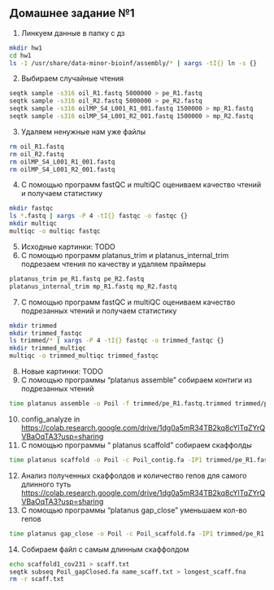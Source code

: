 ## Домашнее задание №1

1. Линкуем данные в папку с дз
```bash
mkdir hw1
cd hw1
ls -1 /usr/share/data-minor-bioinf/assembly/* | xargs -tI{} ln -s {}
```
2. Выбираем случайные чтения
```bash
seqtk sample -s316 oil_R1.fastq 5000000 > pe_R1.fastq
seqtk sample -s316 oil_R2.fastq 5000000 > pe_R2.fastq
seqtk sample -s316 oilMP_S4_L001_R1_001.fastq 1500000 > mp_R1.fastq
seqtk sample -s316 oilMP_S4_L001_R2_001.fastq 1500000 > mp_R2.fastq
```
3. Удаляем ненужные нам уже файлы
```bash
rm oil_R1.fastq
rm oil_R2.fastq
rm oilMP_S4_L001_R1_001.fastq
rm oilMP_S4_L001_R2_001.fastq
```
4. С помощью программ fastQC и multiQC оцениваем качество чтений и получаем статистику
```bash
mkdir fastqc
ls *.fastq | xargs -P 4 -tI{} fastqc -o fastqc {}
mkdir multiqc
multiqc -o multiqc fastqc
```
5. Исходные картинки: TODO
6. С помощью программ platanus_trim и platanus_internal_trim подрезаем чтения по качеству и удаляем праймеры
```bash
platanus_trim pe_R1.fastq pe_R2.fastq 
platanus_internal_trim mp_R1.fastq mp_R2.fastq  
```
7. С помощью программ fastQC и multiQC оцениваем качество подрезанных чтений и получаем статистику
```bash
mkdir trimmed
mkdir trimmed_fastqc
ls trimmed/* | xargs -P 4 -tI{} fastqc -o trimmed_fastqc {}
mkdir trimmed_multiqc
multiqc -o trimmed_multiqc trimmed_fastqc 
```
8. Новые картинки: TODO
9. С помощью программы “platanus assemble” собираем контиги из подрезанных чтений
```bash
time platanus assemble -o Poil -f trimmed/pe_R1.fastq.trimmed trimmed/pe_R2.fastq.trimmed 2> assemble.log
```
10. config_analyze in https://colab.research.google.com/drive/1dg0a5mR34TB2kq8cYlTqZYrQVBaOqTA3?usp=sharing
11. С помощью программы “ platanus scaffold” собираем скаффолды
```bash
time platanus scaffold -o Poil -c Poil_contig.fa -IP1 trimmed/pe_R1.fastq.trimmed  trimmed/pe_R2.fastq.trimmed -OP2 trimmed/mp_R1.fastq.int_trimmed trimmed/mp_R2.fastq.int_trimmed 2> scaffold.log
```
12. Анализ полученных скаффолдов и количество гепов для самого длинного туть https://colab.research.google.com/drive/1dg0a5mR34TB2kq8cYlTqZYrQVBaOqTA3?usp=sharing
13. С помощью программы “platanus gap_close” уменьшаем кол-во гепов
```bash
time platanus gap_close -o Poil -c Poil_scaffold.fa -IP1 trimmed/pe_R1.fastq.trimmed  trimmed/pe_R2.fastq.trimmed -OP2 trimmed/mp_R1.fastq.int_trimmed trimmed/mp_R2.fastq.int_trimmed 2> gapclose.log
```
14. Собираем файл с самым длинным скаффолдом
```bash
echo scaffold1_cov231 > scaff.txt
seqtk subseq Poil_gapClosed.fa name_scaff.txt > longest_scaff.fna
rm -r scaff.txt
```


